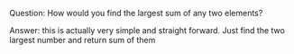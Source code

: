 Question: How would you find the largest sum of any two elements?

Answer: this is actually very simple and straight forward. Just find the two largest number and return sum of them
